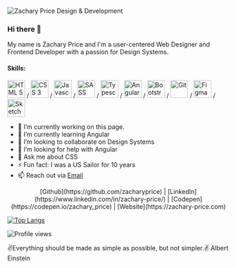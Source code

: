 ![Zachary Price Design & Development](https://user-images.githubusercontent.com/870971/194930149-d3e1d0a8-e740-4667-82cd-99eb20c32910.jpeg)

### Hi there 👋

My name is Zachary Price and I'm a user-centered Web Designer and Frontend Developer with a passion for Design Systems.

#### Skills:
<p align="left">
  <img src="https://cdn.jsdelivr.net/gh/devicons/devicon/icons/html5/html5-original.svg" alt="HTML 5" width="40" height="40" /> / <img src="https://cdn.jsdelivr.net/gh/devicons/devicon/icons/css3/css3-original.svg" alt="CSS 3" width="40" height="40" /> / <img src="https://cdn.jsdelivr.net/gh/devicons/devicon/icons/javascript/javascript-original.svg" alt="Javascript" width="40" height="40" /> / <img src="https://cdn.jsdelivr.net/gh/devicons/devicon/icons/sass/sass-original.svg" alt="SASS" width="40" height="40"  /> / <img src="https://cdn.jsdelivr.net/gh/devicons/devicon/icons/typescript/typescript-original.svg" alt="Typescript" width="40" height="40" /> / <img src="https://cdn.jsdelivr.net/gh/devicons/devicon/icons/angularjs/angularjs-original.svg" alt="Angular" width="40" height="40" /> / <img src="https://cdn.jsdelivr.net/gh/devicons/devicon/icons/bootstrap/bootstrap-original.svg" alt="Bootstrap" width="40" height="40" /> / <img src="https://cdn.jsdelivr.net/gh/devicons/devicon/icons/git/git-original.svg" alt="Git" width="40" height="40" /> / <img src="https://cdn.jsdelivr.net/gh/devicons/devicon/icons/figma/figma-original.svg" alt="Figma" width="40" height="40" /> / <img src="https://cdn.jsdelivr.net/gh/devicons/devicon/icons/sketch/sketch-original.svg" alt="Sketch" width="40" height="40" />
</p>

- 🔭 I’m currently working on this page. 
- 🌱 I’m currently learning Angular 
- 👯 I’m looking to collaborate on Design Systems 
- 🤔 I’m looking for help with Angular 
- 💬 Ask me about CSS 
- ⚡ Fun fact: I was a US Sailor for 10 years 
- 📫 Reach out via [Email](mailto:zacharyprice@users.noreply.github.com)

<p align="center">[Github](https://github.com/zacharyprice) | [LinkedIn](https://www.linkedin.com/in/zachary-price/) | [Codepen](https://codepen.io/zachary_price) | [Website](https://zachary-price.com)</p>

[![Top Langs](https://github-readme-stats.vercel.app/api/top-langs/?username=zacharyprice)](https://github.com/anuraghazra/github-readme-stats)

![Profile views](https://gpvc.arturio.dev/zacharyprice)

✌Everything should be made as simple as possible, but not simpler.✌ Albert Einstein
